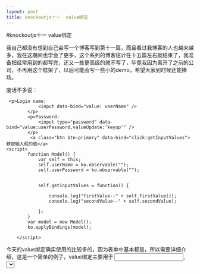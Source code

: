 ```yaml
---
layout: post
title: knockoutjs十一  value绑定
---
```

#knockoutjs十一  value绑定

我自己都没有想到自己会写一个博客写到第十一篇，而且看过我博客的人也越来越多，我在这期间也学会了更多，这个系列的博客估计在十五篇左右就结束了，我准备把经常用到的都写完，还又一些更高级的就不写了，毕竟我因为离开了之前的公司，不再用这个框架了，以后可能会写一些小的demo，希望大家到时候还能捧场。


废话不多说：

```
 <p>Login name:
            <input data-bind="value: userName" />
        </p>
        <p>Password:
            <input type="password" data-bind="value:userPassword,valueUpdate:'keyup'" />
        </p>
         <a class="btn btn-primary" data-bind="click:getInputValues">获取输入框的值</a>
<script>
        function Model() {
            var self = this;
            self.userName = ko.observable("");
            self.userPassword = ko.observable("");

          
            self.getInputValues = function() {
               
                console.log("firstValue--" + self.firstValue());
                console.log("secondValue--" + self.secondValue);

            };
        }
        var model = new Model();
        ko.applyBindings(model);

    </script>

```
今天的value绑定确实使用的比较多的，因为表单中基本都是，所以需要详细介绍，这是一个简单的例子，value绑定主要用于 <input>, <select> 和<textarea>这几个元素，而radio button 和checkbox使用checked，将会在下一次讲解。

1）value绑定的主要参数将会被设置为元素的value属性，这个值可以用jquery的val（）方法获取，而且这个值会覆盖你原有的value属性，如果你这样使用
```
<input value="1" data-bind="value:number"/>

```
这样你的value=1会被绑定覆盖。
2）valueUpdate是第二个参数，ko实在change事件的时候检测input属性的改变，但是你可以通过valueUpdate来改变检测的时机，

1. "input" - 这是当input的值改变的时候触发，但是只支持一些现代浏览器比如ie9+；
2. "keyup" - 在你松开一个按键的时候触发改变你的viewmodel

3. "keypress" -  这是当你按下一个键的时候触发，但是和keyup不同的是，如果一直按着键，他会不断重复的触发。
4. "afterkeydown" 在你按一个键同时触发（官方用的时as soon as），他在你输入的同时，异步的改变viewmodel，但是在一些手机浏览器中不支持。

3）valueAllowUnset这个只适合在select元素中使用。
```

<p>
    Select a country:
    <select data-bind="options: countries,
                       optionsCaption: 'Choose one...',
                       value: selectedCountry,
                       valueAllowUnset: true"></select>
</p>
 
<script type="text/javascript">
    var viewModel = {
        countries: ['Japan', 'Bolivia', 'New Zealand'],
        selectedCountry: ko.observable('Latvia')
    };
</script>


```
这个例子中，使用selectedCountry设置了一个原始选中值'Latvia'，可是在下拉选项中并没有这个值，所以ko把他重置为undefinded，那么就与'Choose one...'相匹配，就会默认选中'Choose one...'。这回在selectOption中详细讲解。


以下有几点注意
 

 - 在使用<input type="text" /> or
   <textarea>时候，官方建议使用textInput绑定，这是一个新的绑定，在我之前使用的时候还没有。
 - 使用observable和non-observable绑定的区别： ```
        <!-- Two-way binding. Populates textbox; syncs both ways. --> <p>First value: <input data-bind="value: firstValue" /></p>   <!--
   One-way binding. Populates textbox; syncs only from textbox to model.
   --> <p>Second value: <input data-bind="value: secondValue" /></p>   <!-- No binding. Populates textbox, but doesn't react to any changes.
   --> <p>Third value: <input data-bind="value: secondValue.length > 8" /></p>   <script type="text/javascript">
       var viewModel = {
           firstValue: ko.observable("hello"), // Observable
           secondValue: "hello, again"         // Not observable
       }; </script> ```

  

 - 使用双向绑定，那么value和model中一个改变，另一个也会改变。但是使用的单向绑定，那么只会在初始化的时候给元素value赋值，在编辑的时候，会更新这个元素的value属性，但是当你的value属性改变的时候，model是不能检测到的，因为是一个单向绑定。如果绑定的不是一个简单的值，而是一个方法调用的结果，ko会用这个结果初始化元素的value属性，但是当在编辑表单的时候，不会改变元素的value属性，这种情况是一个一次性赋值，而不是一个能反映出改变的绑定。

今天的就讲解完了，代码托管在https://github.com/lushunming/knockoutJSDemo.git可以直接克隆。希望大家有意见可以留言，有疑问或者错误可以加我的qq1357197829和我交流。
